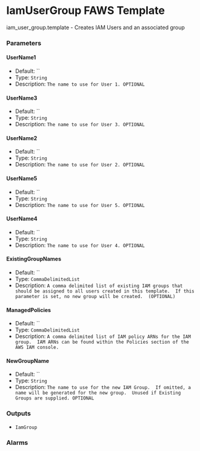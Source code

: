 IamUserGroup FAWS Template
==========================
iam_user_group.template - Creates IAM Users and an associated group
### Parameters

#### UserName1
- Default: ``
- Type: `String`
- Description: `The name to use for User 1. OPTIONAL`

#### UserName3
- Default: ``
- Type: `String`
- Description: `The name to use for User 3. OPTIONAL`

#### UserName2
- Default: ``
- Type: `String`
- Description: `The name to use for User 2. OPTIONAL`

#### UserName5
- Default: ``
- Type: `String`
- Description: `The name to use for User 5. OPTIONAL`

#### UserName4
- Default: ``
- Type: `String`
- Description: `The name to use for User 4. OPTIONAL`

#### ExistingGroupNames
- Default: ``
- Type: `CommaDelimitedList`
- Description: `A comma delimited list of existing IAM groups that should be assigned to all users created in this template.  If this parameter is set, no new group will be created.  (OPTIONAL)`

#### ManagedPolicies
- Default: ``
- Type: `CommaDelimitedList`
- Description: `A comma delimited list of IAM policy ARNs for the IAM group.  IAM ARNs can be found within the Policies section of the AWS IAM console.`

#### NewGroupName
- Default: ``
- Type: `String`
- Description: `The name to use for the new IAM Group.  If omitted, a name will be generated for the new group.  Unused if Existing Groups are supplied. OPTIONAL`

### Outputs
- `IamGroup`

### Alarms